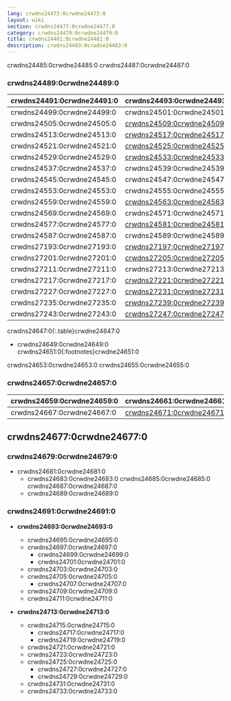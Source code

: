 ```yaml
---
lang: crwdns24473:0crwdne24473:0
layout: wiki
section: crwdns24477:0crwdne24477:0
category: crwdns24479:0crwdne24479:0
title: crwdns24481:0crwdne24481:0
description: crwdns24483:0crwdne24483:0
---
```


crwdns24485:0crwdne24485:0 crwdns24487:0crwdne24487:0

### crwdns24489:0crwdne24489:0

| crwdns24491:0crwdne24491:0 | crwdns24493:0crwdne24493:0                   | crwdns24495:0crwdne24495:0   | crwdns24497:0crwdne24497:0   |
| -------------------------- | -------------------------------------------- | ---------------------------- | ---------------------------- |
| crwdns24499:0crwdne24499:0 | crwdns24501:0crwdne24501:0                   | `crwdns24503:0crwdne24503:0` |                              |
| crwdns24505:0crwdne24505:0 | [crwdns24509:0crwdne24509:0][stellads]       | `crwdns24511:0crwdne24511:0` |                              |
| crwdns24513:0crwdne24513:0 | [crwdns24517:0crwdne24517:0][a5200ds]        | `crwdns24519:0crwdne24519:0` |                              |
| crwdns24521:0crwdne24521:0 | [crwdns24525:0crwdne24525:0][a7800ds]        | `crwdns24527:0crwdne24527:0` |                              |
| crwdns24529:0crwdne24529:0 | [crwdns24533:0crwdne24533:0][xegs-ds]        | crwdns24535:0crwdne24535:0   |                              |
| crwdns24537:0crwdne24537:0 | crwdns24539:0crwdne24539:0                   | crwdns24541:0crwdne24541:0   | crwdns24543:0crwdne24543:0   |
| crwdns24545:0crwdne24545:0 | crwdns24547:0crwdne24547:0                   | crwdns24549:0crwdne24549:0   | crwdns24551:0crwdne24551:0   |
| crwdns24553:0crwdne24553:0 | crwdns24555:0crwdne24555:0                   | `crwdns24557:0crwdne24557:0` |                              |
| crwdns24559:0crwdne24559:0 | [crwdns24563:0crwdne24563:0][gameyob]        | crwdns24565:0crwdne24565:0   | `crwdns24567:0crwdne24567:0` |
| crwdns24569:0crwdne24569:0 | crwdns24571:0crwdne24571:0                   | crwdns24573:0crwdne24573:0   | `crwdns24575:0crwdne24575:0` |
| crwdns24577:0crwdne24577:0 | [crwdns24581:0crwdne24581:0][s8ds]           | `crwdns24583:0crwdne24583:0` | `crwdns24585:0crwdne24585:0` |
| crwdns24587:0crwdne24587:0 | crwdns24589:0crwdne24589:0                   | `crwdns24591:0crwdne24591:0` | crwdns24593:0crwdne24593:0   |
| crwdns27193:0crwdne27193:0 | [crwdns27197:0crwdne27197:0][nintellivision] | `crwdns27199:0crwdne27199:0` |                              |
| crwdns27201:0crwdne27201:0 | [crwdns27205:0crwdne27205:0][s8ds]           | `crwdns27207:0crwdne27207:0` | `crwdns27209:0crwdne27209:0` |
| crwdns27211:0crwdne27211:0 | crwdns27213:0crwdne27213:0                   | `crwdns27215:0crwdne27215:0` |                              |
| crwdns27217:0crwdne27217:0 | [crwdns27221:0crwdne27221:0][nesds]          | crwdns27223:0crwdne27223:0   | `crwdns27225:0crwdne27225:0` |
| crwdns27227:0crwdne27227:0 | [crwdns27231:0crwdne27231:0][nitrografx]     | `crwdns27233:0crwdne27233:0` |                              |
| crwdns27235:0crwdne27235:0 | [crwdns27239:0crwdne27239:0][rvidplayer]     | `crwdns27241:0crwdne27241:0` |                              |
| crwdns27243:0crwdne27243:0 | [crwdns27247:0crwdne27247:0][snemulds]       | crwdns27249:0crwdne27249:0   | crwdns27251:0crwdne27251:0   |
crwdns24647:0{:.table}crwdne24647:0

- crwdns24649:0crwdne24649:0
crwdns24651:0{:footnotes}crwdne24651:0

crwdns24653:0crwdne24653:0 crwdns24655:0crwdne24655:0

### crwdns24657:0crwdne24657:0

| crwdns24659:0crwdne24659:0 | crwdns24661:0crwdne24661:0          | crwdns24663:0crwdne24663:0   | crwdns24665:0crwdne24665:0 |
| -------------------------- | ----------------------------------- | ---------------------------- | -------------------------- |
| crwdns24667:0crwdne24667:0 | [crwdns24671:0crwdne24671:0][neods] | `crwdns24673:0crwdne24673:0` | crwdns24675:0crwdne24675:0 |

## crwdns24677:0crwdne24677:0
### crwdns24679:0crwdne24679:0
- crwdns24681:0crwdne24681:0
   - crwdns24683:0crwdne24683:0 crwdns24685:0crwdne24685:0 crwdns24687:0crwdne24687:0
   - crwdns24689:0crwdne24689:0

### crwdns24691:0crwdne24691:0
- **crwdns24693:0crwdne24693:0**
   - crwdns24695:0crwdne24695:0
   - crwdns24697:0crwdne24697:0
      - crwdns24699:0crwdne24699:0
      - crwdns24701:0crwdne24701:0
   - crwdns24703:0crwdne24703:0
   - crwdns24705:0crwdne24705:0
      - crwdns24707:0crwdne24707:0
   - crwdns24709:0crwdne24709:0
   - crwdns24711:0crwdne24711:0

- **crwdns24713:0crwdne24713:0**
   - crwdns24715:0crwdne24715:0
      - crwdns24717:0crwdne24717:0
      - crwdns24719:0crwdne24719:0
   - crwdns24721:0crwdne24721:0
   - crwdns24723:0crwdne24723:0
   - crwdns24725:0crwdne24725:0
      - crwdns24727:0crwdne24727:0
      - crwdns24729:0crwdne24729:0
   - crwdns24731:0crwdne24731:0
   - crwdns24733:0crwdne24733:0


<!-- Links for tables -->
[^1]: crwdns24735:0crwdne24735:0
[^2]: crwdns24737:0crwdne24737:0
[^3]: crwdns24739:0crwdne24739:0
[^4]: crwdns24741:0crwdne24741:0
[^5]: crwdns24743:0crwdne24743:0
[^6]: crwdns24745:0crwdne24745:0
[^7]: crwdns24747:0crwdne24747:0
[^8]: crwdns24749:0crwdne24749:0

[a5200ds]: crwdns24515:0crwdne24515:0
[a7800ds]: crwdns24523:0crwdne24523:0
[gameyob]: crwdns24561:0crwdne24561:0
[nesds]: crwdns27219:0crwdne27219:0
[nitrografx]: crwdns27229:0crwdne27229:0
[rvidplayer]: crwdns27237:0crwdne27237:0
[s8ds]: crwdns24579:0crwdne24579:0
[s8ds]: crwdns27203:0crwdne27203:0
[snemulds]: crwdns27245:0crwdne27245:0
[stellads]: crwdns24507:0crwdne24507:0
[xegs-ds]: crwdns24531:0crwdne24531:0
[neods]: crwdns24669:0crwdne24669:0
[nintellivision]: crwdns27195:0crwdne27195:0
